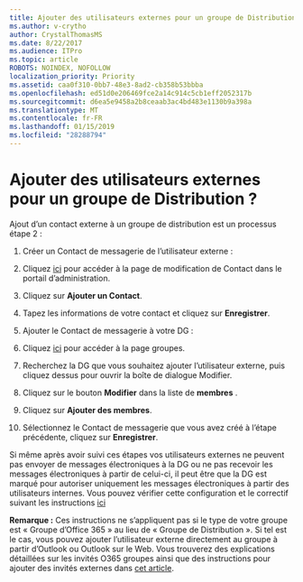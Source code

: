 ```yaml
---
title: Ajouter des utilisateurs externes pour un groupe de Distribution ?
ms.author: v-crytho
author: CrystalThomasMS
ms.date: 8/22/2017
ms.audience: ITPro
ms.topic: article
ROBOTS: NOINDEX, NOFOLLOW
localization_priority: Priority
ms.assetid: caa0f310-0bb7-48e3-8ad2-cb358b53bbba
ms.openlocfilehash: ed51d0e206469fce2a14c914c5cb1eff2052317b
ms.sourcegitcommit: d6ea5e9458a2b8ceaab3ac4bd483e1130b9a398a
ms.translationtype: MT
ms.contentlocale: fr-FR
ms.lasthandoff: 01/15/2019
ms.locfileid: "28288794"
---
```

# <a name="adding-external-users-to-a-distribution-group"></a>Ajouter des utilisateurs externes pour un groupe de Distribution ?

Ajout d’un contact externe à un groupe de distribution est un processus étape 2 :
  
1. Créer un Contact de messagerie de l’utilisateur externe :
    
1. Cliquez [ici](https://support.office.com/article/https://portal.office.com/adminportal/home.aspx#/Contact) pour accéder à la page de modification de Contact dans le portail d’administration. 
    
2. Cliquez sur **Ajouter un Contact**.
    
3. Tapez les informations de votre contact et cliquez sur **Enregistrer**.
    
2. Ajouter le Contact de messagerie à votre DG :
    
1. Cliquez [ici](https://support.office.com/article/https://portal.office.com/adminportal/home.aspx#/groups) pour accéder à la page groupes. 
    
2. Recherchez la DG que vous souhaitez ajouter l’utilisateur externe, puis cliquez dessus pour ouvrir la boîte de dialogue Modifier.
    
3. Cliquez sur le bouton **Modifier** dans la liste de **membres** . 
    
4. Cliquez sur **Ajouter des membres**.
    
5. Sélectionnez le Contact de messagerie que vous avez créé à l’étape précédente, cliquez sur **Enregistrer**.
    
Si même après avoir suivi ces étapes vos utilisateurs externes ne peuvent pas envoyer de messages électroniques à la DG ou ne pas recevoir les messages électroniques à partir de celui-ci, il peut être que la DG est marqué pour autoriser uniquement les messages électroniques à partir des utilisateurs internes. Vous pouvez vérifier cette configuration et le correctif suivant les instructions [ici](https://support.office.com/article/https://support.office.com/article/Fix-email-delivery-issues-for-error-code-5-7-133-in-Office-365-991abc19-7756-438f-abcb-39f69b80f284.aspx)
  
 **Remarque :** Ces instructions ne s’appliquent pas si le type de votre groupe est « Groupe d’Office 365 » au lieu de « Groupe de Distribution ». Si tel est le cas, vous pouvez ajouter l’utilisateur externe directement au groupe à partir d’Outlook ou Outlook sur le Web. Vous trouverez des explications détaillées sur les invités O365 groupes ainsi que des instructions pour ajouter des invités externes dans [cet article](https://support.office.com/article/https://support.office.com/article/Guest-access-in-Office-365-Groups-bfc7a840-868f-4fd6-a390-f347bf51aff6.aspx).
  

